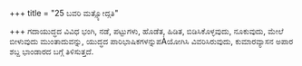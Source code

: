 +++
title = "25 ಬವರಿ ಮತ್ಸ್ಯೋದ್ಗತಿ"

+++
ಗದಾಯುದ್ಧದ ವಿವಿಧ ಭಂಗಿ, ನಡೆ, ಪಟ್ಟುಗಳು, ಹೊಡೆತ, ಹಿಡಿತ, ಬಿಡಿಸಿಕೊಳ್ಳವುದು, ನೂಕುವುದು, ಮೇಲೆ ಬೀಳುವುದು ಮುಂತಾದುವನ್ನು, ಯುದ್ಧದ ಪಾರಿಭಾಷಿಕಗಳನ್ನುಪÀಯೋಗಿಸಿ ವಿವರಿಸಿರುವುದು, ಕುಮಾರವ್ಯಾಸನ ಅಪಾರ ಶಬ್ದ ಭಾಂಡಾರದ ಬಗ್ಗೆ ತಿಳಿಸುತ್ತದೆ.
